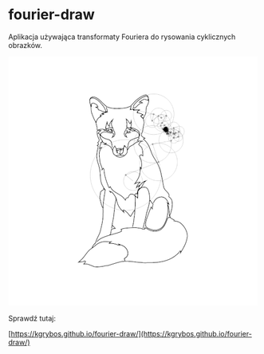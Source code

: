 # fourier-draw

Aplikacja używająca transformaty Fouriera do rysowania cyklicznych obrazków.

![przykład - lis](przyklad-lis.png)

Sprawdź tutaj:

[https://kgrybos.github.io/fourier-draw/](https://kgrybos.github.io/fourier-draw/)
